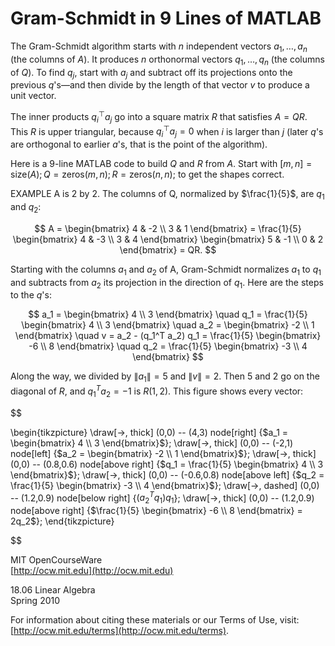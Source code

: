 # Gram-Schmidt in 9 Lines of MATLAB

The Gram-Schmidt algorithm starts with $n$ independent vectors $a_1, \ldots, a_n$ (the columns of $A$). It produces $n$ orthonormal vectors $q_1, \ldots, q_n$ (the columns of $Q$). To find $q_j$, start with $a_j$ and subtract off its projections onto the previous $q$'s—and then divide by the length of that vector $v$ to produce a unit vector.

The inner products $q_i^\top a_j$ go into a square matrix $R$ that satisfies $A = QR$. This $R$ is upper triangular, because $q_i^\top a_j = 0$ when $i$ is larger than $j$ (later $q$'s are orthogonal to earlier $a$'s, that is the point of the algorithm).

Here is a 9-line MATLAB code to build $Q$ and $R$ from $A$. Start with $[m, n] = \text{size}(A); Q = \text{zeros}(m, n); R = \text{zeros}(n, n);$ to get the shapes correct.

EXAMPLE    A is 2 by 2. The columns of Q, normalized by $\frac{1}{5}$, are $q_1$ and $q_2$:


$$
 A = \begin{bmatrix} 4 & -2 \\ 3 & 1 \end{bmatrix} = \frac{1}{5} \begin{bmatrix} 4 & -3 \\ 3 & 4 \end{bmatrix} \begin{bmatrix} 5 & -1 \\ 0 & 2 \end{bmatrix} = QR. 
$$


Starting with the columns $a_1$ and $a_2$ of A, Gram-Schmidt normalizes $a_1$ to $q_1$ and subtracts from $a_2$ its projection in the direction of $q_1$. Here are the steps to the $q$'s:


$$
 a_1 = \begin{bmatrix} 4 \\ 3 \end{bmatrix} \quad q_1 = \frac{1}{5} \begin{bmatrix} 4 \\ 3 \end{bmatrix} \quad a_2 = \begin{bmatrix} -2 \\ 1 \end{bmatrix} \quad v = a_2 - (q_1^T a_2) q_1 = \frac{1}{5} \begin{bmatrix} -6 \\ 8 \end{bmatrix} \quad q_2 = \frac{1}{5} \begin{bmatrix} -3 \\ 4 \end{bmatrix} 
$$


Along the way, we divided by $\|a_1\| = 5$ and $\|v\| = 2$. Then 5 and 2 go on the diagonal of $R$, and $q_1^T a_2 = -1$ is $R(1,2)$. This figure shows every vector:


$$

\begin{tikzpicture}
\draw[->, thick] (0,0) -- (4,3) node[right] {$a_1 = \begin{bmatrix} 4 \\ 3 \end{bmatrix}$};
\draw[->, thick] (0,0) -- (-2,1) node[left] {$a_2 = \begin{bmatrix} -2 \\ 1 \end{bmatrix}$};
\draw[->, thick] (0,0) -- (0.8,0.6) node[above right] {$q_1 = \frac{1}{5} \begin{bmatrix} 4 \\ 3 \end{bmatrix}$};
\draw[->, thick] (0,0) -- (-0.6,0.8) node[above left] {$q_2 = \frac{1}{5} \begin{bmatrix} -3 \\ 4 \end{bmatrix}$};
\draw[->, dashed] (0,0) -- (1.2,0.9) node[below right] {$(a_2^T q_1) q_1$};
\draw[->, thick] (0,0) -- (1.2,0.9) node[above right] {$\frac{1}{5} \begin{bmatrix} -6 \\ 8 \end{bmatrix} = 2q_2$};
\end{tikzpicture}

$$


MIT OpenCourseWare  
[http://ocw.mit.edu](http://ocw.mit.edu)

18.06 Linear Algebra  
Spring 2010

For information about citing these materials or our Terms of Use, visit: [http://ocw.mit.edu/terms](http://ocw.mit.edu/terms).


